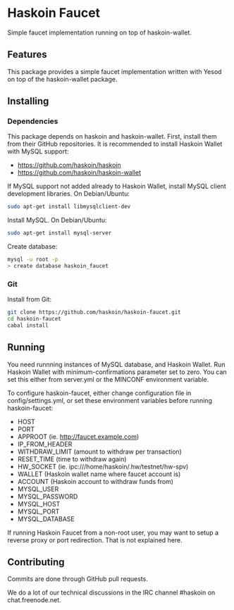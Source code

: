 # Haskoin Faucet

Simple faucet implementation running on top of haskoin-wallet.

## Features

This package provides a simple faucet implementation written with Yesod on top
of the haskoin-wallet package. 

## Installing

### Dependencies

This package depends on haskoin and haskoin-wallet.  First, install them from
their GitHub repositories.  It is recommended to install Haskoin Wallet with
MySQL support:

- https://github.com/haskoin/haskoin
- https://github.com/haskoin/haskoin-wallet

If MySQL support not added already to Haskoin Wallet, install MySQL client
development libraries.  On Debian/Ubuntu:

```sh
sudo apt-get install libmysqlclient-dev
```

Install MySQL.  On Debian/Ubuntu:

```sh
sudo apt-get install mysql-server
```

Create database:

```sh
mysql -u root -p
> create database haskoin_faucet
```

### Git

Install from Git:

```sh
git clone https://github.com/haskoin/haskoin-faucet.git
cd haskoin-faucet
cabal install
```

## Running

You need runnning instances of MySQL database, and Haskoin Wallet.  Run Haskoin
Wallet with minimum-confirmations parameter set to zero.  You can set this
either from server.yml or the MINCONF environment variable.

To configure haskoin-faucet, either change configuration file in
config/settings.yml, or set these environment variables before running
haskoin-faucet:

- HOST
- PORT
- APPROOT (ie. http://faucet.example.com)
- IP\_FROM\_HEADER
- WITHDRAW\_LIMIT (amount to withdraw per transaction)
- RESET\_TIME (time to withdraw again)
- HW\_SOCKET (ie. ipc:///home/haskoin/.hw/testnet/hw-spv)
- WALLET (Haskoin wallet name where faucet account is)
- ACCOUNT (Haskoin account to withdraw funds from)
- MYSQL\_USER
- MYSQL\_PASSWORD
- MYSQL\_HOST
- MYSQL\_PORT
- MYSQL\_DATABASE

If running Haskoin Faucet from a non-root user, you may want to setup a reverse
proxy or port redirection.  That is not explained here.

## Contributing

Commits are done through GitHub pull requests.

We do a lot of our technical discussions in the IRC channel #haskoin on
chat.freenode.net.
